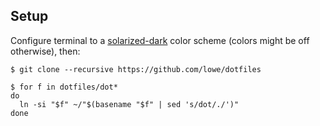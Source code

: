 ## Setup

Configure terminal to a [solarized-dark](http://ethanschoonover.com/solarized) color scheme
(colors might be off otherwise), then:
```
$ git clone --recursive https://github.com/lowe/dotfiles

$ for f in dotfiles/dot*
do
  ln -si "$f" ~/"$(basename "$f" | sed 's/dot/./')"
done
```
